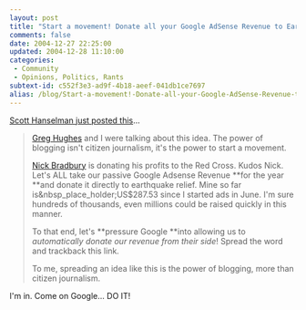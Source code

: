 ```yaml
---
layout: post
title: "Start a movement! Donate all your Google AdSense Revenue to Earthquake Relief "
comments: false
date: 2004-12-27 22:25:00
updated: 2004-12-28 11:10:00
categories:
 - Community
 - Opinions, Politics, Rants
subtext-id: c552f3e3-ad9f-4b18-aeef-041db1ce7697
alias: /blog/Start-a-movement!-Donate-all-your-Google-AdSense-Revenue-to-Earthquake-Relief-.aspx
---
```



[Scott Hanselman just posted this](http://www.hanselman.com/blog/PermaLink.aspx?guid=aee9646f-655d-4d98-8037-4e1d64ee336e)...

> [Greg Hughes](http://www.hanselman.com/blog/ct.ashx?id=aee9646f-655d-4d98-8037-4e1d64ee336e&url=http%3a%2f%2fwww.greghughes.net%2frant%2fPermaLink%2cguid%2cf13df258-c454-4f08-9544-30717d8ebc12.aspx) and I were talking about this idea. The power of blogging isn't citizen journalism, it's the power to start a movement. 
> 
> [Nick Bradbury](http://www.hanselman.com/blog/ct.ashx?id=aee9646f-655d-4d98-8037-4e1d64ee336e&url=http%3a%2f%2fnick.typepad.com%2fblog%2f2004%2f12%2fdisaster_relief.html) is donating his profits to the Red Cross. Kudos Nick. Let's ALL take our passive Google Adsense Revenue **for the year **and donate it directly to earthquake relief. Mine so far is&nbsp_place_holder;US$287.53 since I started ads in June. I'm sure hundreds of thousands, even millions could be raised quickly in this manner.
> 
> To that end, let's **pressure Google **into allowing us to _automatically donate our revenue from their side_! Spread the word and trackback this link. 
> 
> To me, spreading an idea like this is the power of blogging, more than citizen journalism.

I'm in. Come on Google... DO IT!
